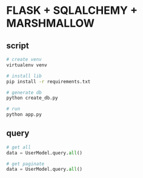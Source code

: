 # FLASK + SQLALCHEMY + MARSHMALLOW

## script
```bash
# create venv
virtualenv venv

# install lib
pip install -r requirements.txt

# generate db
python create_db.py

# run 
python app.py
```

## query
```python
# get all
data = UserModel.query.all()

# get paginate
data = UserModel.query.all()
```